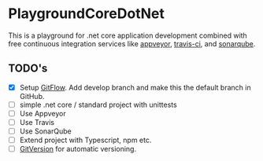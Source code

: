 # PlaygroundCoreDotNet
This is a playground for .net core application development combined with free continuous integration services like [appveyor](http://appveyor.com), [travis-ci](https://travis-ci.org/), and [sonarqube](https://about.sonarcloud.io/).

## TODO's
- [x] Setup [GitFlow](http://nvie.com/posts/a-successful-git-branching-model/). Add develop branch and make this the default branch in GitHub.
- [ ] simple .net core / standard project with unittests
- [ ] Use Appveyor
- [ ] Use Travis
- [ ] Use SonarQube
- [ ] Extend project with Typescript, npm etc.
- [ ] [GitVersion](https://gitversion.readthedocs.io/en/latest/) for automatic versioning.
